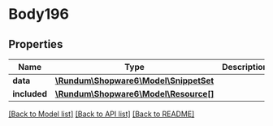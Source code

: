 # Body196

## Properties
Name | Type | Description | Notes
------------ | ------------- | ------------- | -------------
**data** | [**\Rundum\Shopware6\Model\SnippetSet**](SnippetSet.md) |  | [optional] 
**included** | [**\Rundum\Shopware6\Model\Resource[]**](Resource.md) |  | [optional] 

[[Back to Model list]](../../README.md#documentation-for-models) [[Back to API list]](../../README.md#documentation-for-api-endpoints) [[Back to README]](../../README.md)

